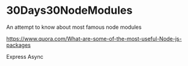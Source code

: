 # 30Days30NodeModules
An attempt to know about most famous node modules

https://www.quora.com/What-are-some-of-the-most-useful-Node-js-packages

Express
Async

